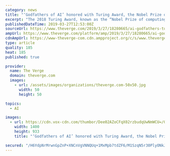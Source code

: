 ```yaml
---
category: news
title: "‘Godfathers of AI’ honored with Turing Award, the Nobel Prize of computing"
excerpt: "The 2018 Turing Award, known as the “Nobel Prize of computing,” has been given to a trio of researchers who laid ... Yoshua Bengio, Geoffrey Hinton, and Yann LeCun — sometimes called the ‘godfathers of AI’ — have been recognized with the ..."
publishedDateTime: 2019-03-27T12:53:00Z
sourceUrl: https://www.theverge.com/2019/3/27/18280665/ai-godfathers-turing-award-2018-yoshua-bengio-geoffrey-hinton-yann-lecun
ampUrl: https://www.theverge.com/platform/amp/2019/3/27/18280665/ai-godfathers-turing-award-2018-yoshua-bengio-geoffrey-hinton-yann-lecun
cdnAmpUrl: https://www-theverge-com.cdn.ampproject.org/c/s/www.theverge.com/platform/amp/2019/3/27/18280665/ai-godfathers-turing-award-2018-yoshua-bengio-geoffrey-hinton-yann-lecun
type: article
quality: 185
heat: 185
published: true

provider:
  name: The Verge
  domain: theverge.com
  images:
    - url: /assets/images/organizations/theverge.com-50x50.jpg
      width: 50
      height: 50

topics:
  - AI

images:
  - url: https://cdn.vox-cdn.com/thumbor/Dee02AZoCFqX02rzbudqUwNmWCU=/0x0:1800x1200/1400x933/filters:focal(756x456:1044x744):no_upscale()/cdn.vox-cdn.com/uploads/chorus_image/image/63307717/verge_180326_3322_0001.0.jpg
    width: 1400
    height: 933
    title: "‘Godfathers of AI’ honored with Turing Award, the Nobel Prize of computing"

secured: "/H6YdpNrMrwnGpZnP+XNCnVgVNNQUq+1MxMpb7tdZF6/M1SzqN5r30PlyONkJSeKE2Rp0bbrMkcO1uFMT7RqdBlkCxNEVBgWBuNAVjmjoSQtv5FceRoMUA4WR3aFyLVEKhCEIfJcjLOe/sME9t+90zwqDK+qlIbUBRvWBJmuSAq1CY1WHK3uA5ZmW9iAiN/YGi3a/DJa5dsoskW8bCwexL4+XKYAN4lMyplLyqBTRpmqDTaYwH5vjDbnSUMpG/nlclxeI+KWTi89MTpXUPxzFQ==;1BnTAi+fPCxt3lPlLCnVMQ=="
---
```


